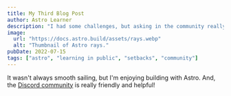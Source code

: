 ```yaml
---
title: My Third Blog Post
author: Astro Learner
description: "I had some challenges, but asking in the community really helped!"
image:
  url: "https://docs.astro.build/assets/rays.webp"
  alt: "Thumbnail of Astro rays."
pubDate: 2022-07-15
tags: ["astro", "learning in public", "setbacks", "community"]
---
```


<!-- @format -->

It wasn't always smooth sailing, but I'm enjoying building with Astro. And, the [Discord community](https://astro.build/chat) is really friendly and helpful!
